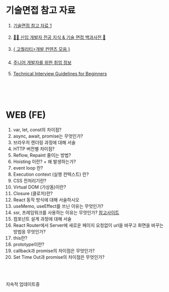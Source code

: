 # 기술면접 참고 자료

1. [기술면접 참고 자료 1](https://github.com/WeareSoft/tech-interview)<br><br>
2. [👶🏻 신입 개발자 전공 지식 & 기술 면접 백과사전 📖](https://github.com/gyoogle/tech-interview-for-developer)<br><br>
3. [{ 고퀄리티⚡개발 컨텐츠 모음 }](https://github.com/Integerous/goQuality-dev-contents)<br><br>
4. [주니어 개발자를 위한 취업 정보](https://github.com/jojoldu/junior-recruit-scheduler)<br><br>
5. [Technical Interview Guidelines for Beginners](https://github.com/JaeYeopHan/Interview_Question_for_Beginner)


<br><br><br>

# WEB (FE)

1) var, let, const의 차이점?
2) async, await, promise는 무엇인가?
3) 브라우저 렌더링 과정에 대해 서술 
4) HTTP 버전별 차이점?
5) Reflow, Repaint 줄이는 방법?
6) Hoisting 이란? + 왜 발생하는가?
7) event loop 란?
8) Execution context (실행 컨텍스트) 란?
9) CSS 전처리기란?
10) Virtual DOM (가상돔)이란?
11) Closure (클로저)란?
12) React 동작 방식에 대해 서술하시오
13) useMemo, useEffect를 쓰닌 이유는 무엇인가?
14) ssr, 프레임워크를 사용하는 이유는 무엇인가?
[참고사이트](https://d2.naver.com/helloworld/7804182)
15) 컴포넌트 설계 과정에 대해 서술
16) React Router에서 Server에 새로운 페이지 요청없이 url을 바꾸고 화면을 바꾸는 방법응 무엇인가?
17) this란?
18) prototype이란?
19) callback과 promise의 차이점은 무엇인가?
20) Set Time Out과 promise의 차이점은 무엇인가?



<br><br><br>
지속적 업데이트중
